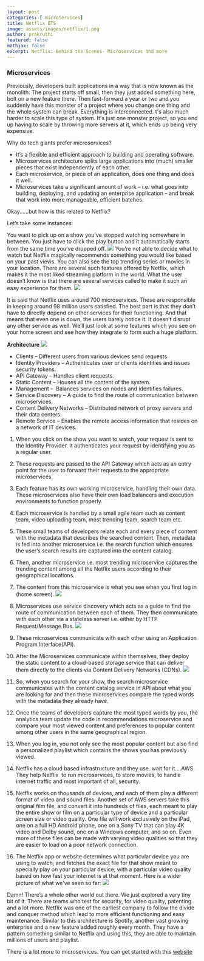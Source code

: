 ```yaml
---
layout: post
categories: [ microservices]
title: Netflix BTS
image: assets/images/netflix/1.png
author: prakruthi
featured: false
mathjax: false
excerpt: Netflix: Behind the Scenes- Microservices and more
---
```

### Microservices 

Previously, developers built applications in a way that is now known as the monolith: The project starts off small, then they just added something here, bolt on a new feature there. Then fast-forward a year or two and you suddenly have this monster of a project where you change one thing and the whole system can break. Everything is interconnected. t's also much harder to scale this type of system. It's just one monster project, so you end up having to scale by throwing more servers at it, which ends up being very expensive.

Why do tech giants prefer microservices?
* It’s a flexible and efficient approach to building and operating software.
* Microservices architecture splits large applications into (much) smaller pieces that exist       independently of each other.
* Each microservice, or piece of an application, does one thing and does it well.
* Microservices take a significant amount of work – i.e. what goes into building, deploying, and updating an enterprise application – and break that work into more manageable, efficient batches.

Okay……but how is this related to Netflix?

Let’s take some instances:

You want to pick up on a show you’ve stopped watching somewhere in between. You just have to click the play button and it automatically starts from the same time you’ve dropped off. 
![](/assets/images/netflix/2.png)
You’re not able to decide what to watch but Netflix magically recommends something you would like based on your past views.
You can also see the top trending series or movies in your location. There are several such features offered by Netflix, which makes it the most liked streaming platform in the world. What the user doesn’t know is that there are several services called to make it such an easy experience for them.
![](/assets/images/netflix/3.png)

It is said that Netflix uses around 700 microservices. These are responsible in keeping around 98 million users satisfied. The best part is that they don’t have to directly depend on other services for their functioning. And that means that even one is down, the users barely notice it. It doesn’t disrupt any other service as well. We’ll just look at some features which you see on your home screen and see how they integrate to form such a huge platform.

**Architecture**
![](/assets/images/netflix/4.png)

* Clients – Different users from various devices send requests. 
* Identity Providers – Authenticates user or clients identities and issues security tokens.
* API Gateway – Handles client requests.
* Static Content – Houses all the content of the system.
* Management –  Balances services on nodes and identifies failures.
* Service Discovery – A guide to find the route of communication between microservices.
* Content Delivery Networks – Distributed network of proxy servers and their data centers.
* Remote Service – Enables the remote access information that resides on a network of IT devices.

1. When you click on the show you want to watch, your request is sent to the Identity Provider. It  authenticates your request by identifying you as a regular user.
2. These requests are passed to the API Gateway which acts as an entry point for the user to forward their requests to the appropriate microservices.
3. Each feature has its own working microservice, handling their own data. These microservices also have their own load balancers and execution environments to function properly.
4. Each microservice is handled by a small agile team such as content team, video uploading team, most trending team, search team etc.
5. These small teams of developers relate each and every piece of content with the metadata that describes the searched content. Then, metadata is fed into another microservice i.e. the search function which ensures the user’s search results are captured into the content catalog.
6. Then, another microservice i.e. most trending microservice captures the trending content among all the Netflix users according to their geographical locations.
7. The content from this microservice is what you see when you first log in (home screen).
![](/assets/images/netflix/5.png)

8. Microservices use service discovery which acts as a guide to find the route of communication between each of them. They then communicate with each other via a stateless server i.e. either by HTTP Request/Message Bus.
![](/assets/images/netflix/6.png)

9. These microservices communicate with each other using an Application Program Interface(API).
10. After the Microservices communicate within themselves, they deploy the static content to a cloud-based storage service that can deliver them directly to the clients via Content Delivery Networks (CDNs).
![](/assets/images/netflix/7.png)

11. So, when you search for your show, the search microservice communicates with the content catalog service in API about what you are looking for and then these microservices compare the typed words with the metadata they already have.
12. Once the teams of developers capture the most typed words by you, the analytics team update the code in recommendations microservice and compare your most viewed content and preferences to popular content among other users in the same geographical region.
13. When you log in, you not only see the most popular content but also find a personalized playlist which contains the shows you has previously viewed. 
14. Netflix has a cloud based infrastructure and they use..wait for it….AWS. They help Netflix  to run microservices, to store movies, to handle internet traffic and most important of all, security. 
15. Netflix works on thousands of devices, and each of them play a different format of video and sound files. Another set of AWS servers take this original film file, and convert it into hundreds of files, each meant to play the entire show or film on a particular type of device and a particular screen size or video quality. One file will work exclusively on the iPad, one on a full HD Android phone, one on a Sony TV that can play 4K video and Dolby sound, one on a Windows computer, and so on. Even more of these files can be made with varying video qualities so that they are easier to load on a poor network connection. 
16. The Netflix app or website determines what particular device you are using to watch, and fetches the exact file for that show meant to specially play on your particular device, with a particular video quality based on how fast your internet is at that moment. Here is a wider picture of what we've seen so far:
![](/assets/images/netflix/8.png)

Damn! There’s a whole other world out there. We just explored a very tiny bit of it. There are teams who test for security, for video quality, patenting and a lot more. Netflix was one of the earliest company to follow the divide and conquer method which lead to more efficient functioning and easy maintenance. Similar to this architecture is Spotify, another vast growing enterprise and a new feature added roughly every month. They have a pattern something similar to Netflix and using this, they are able to maintain millions of users and playlist.

There is a lot more to microservices. You can get started with this [website](https://martinfowler.com/bliki/MicroservicePremium.html)
























 
